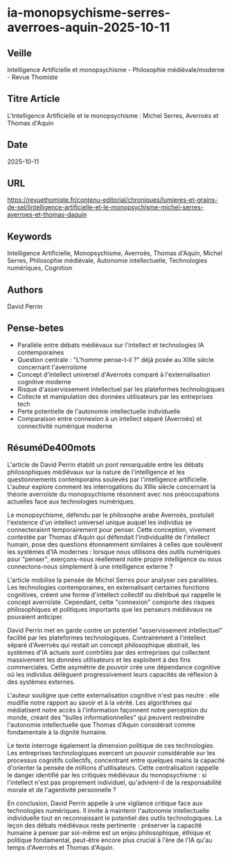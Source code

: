 # ia-monopsychisme-serres-averroes-aquin-2025-10-11
## Veille
Intelligence Artificielle et monopsychisme - Philosophie médiévale/moderne - Revue Thomiste
## Titre Article
L'Intelligence Artificielle et le monopsychisme : Michel Serres, Averroès et Thomas d'Aquin
## Date
2025-10-11
## URL
https://revuethomiste.fr/contenu-editorial/chroniques/lumieres-et-grains-de-sel/lintelligence-artificielle-et-le-monopsychisme-michel-serres-averroes-et-thomas-daquin
## Keywords
Intelligence Artificielle, Monopsychisme, Averroès, Thomas d'Aquin, Michel Serres, Philosophie médiévale, Autonomie intellectuelle, Technologies numériques, Cognition
## Authors
David Perrin
## Pense-betes
- Parallèle entre débats médiévaux sur l'intellect et technologies IA contemporaines
- Question centrale : "L'homme pense-t-il ?" déjà posée au XIIIe siècle concernant l'averroïsme
- Concept d'intellect universel d'Averroès comparé à l'externalisation cognitive moderne
- Risque d'asservissement intellectuel par les plateformes technologiques
- Collecte et manipulation des données utilisateurs par les entreprises tech
- Perte potentielle de l'autonomie intellectuelle individuelle
- Comparaison entre connexion à un intellect séparé (Averroès) et connectivité numérique moderne
## RésuméDe400mots
L'article de David Perrin établit un pont remarquable entre les débats philosophiques médiévaux sur la nature de l'intelligence et les questionnements contemporains soulevés par l'intelligence artificielle. L'auteur explore comment les interrogations du XIIIe siècle concernant la théorie averroïste du monopsychisme résonnent avec nos préoccupations actuelles face aux technologies numériques.

Le monopsychisme, défendu par le philosophe arabe Averroès, postulait l'existence d'un intellect universel unique auquel les individus se connecteraient temporairement pour penser. Cette conception, vivement contestée par Thomas d'Aquin qui défendait l'individualité de l'intellect humain, pose des questions étonnamment similaires à celles que soulèvent les systèmes d'IA modernes : lorsque nous utilisons des outils numériques pour "penser", exerçons-nous réellement notre propre intelligence ou nous connectons-nous simplement à une intelligence externe ?

L'article mobilise la pensée de Michel Serres pour analyser ces parallèles. Les technologies contemporaines, en externalisant certaines fonctions cognitives, créent une forme d'intellect collectif ou distribué qui rappelle le concept averroïste. Cependant, cette "connexion" comporte des risques philosophiques et politiques importants que les penseurs médiévaux ne pouvaient anticiper.

David Perrin met en garde contre un potentiel "asservissement intellectuel" facilité par les plateformes technologiques. Contrairement à l'intellect séparé d'Averroès qui restait un concept philosophique abstrait, les systèmes d'IA actuels sont contrôlés par des entreprises qui collectent massivement les données utilisateurs et les exploitent à des fins commerciales. Cette asymétrie de pouvoir crée une dépendance cognitive où les individus délèguent progressivement leurs capacités de réflexion à des systèmes externes.

L'auteur souligne que cette externalisation cognitive n'est pas neutre : elle modifie notre rapport au savoir et à la vérité. Les algorithmes qui médiatisent notre accès à l'information façonnent notre perception du monde, créant des "bulles informationnelles" qui peuvent restreindre l'autonomie intellectuelle que Thomas d'Aquin considérait comme fondamentale à la dignité humaine.

Le texte interroge également la dimension politique de ces technologies. Les entreprises technologiques exercent un pouvoir considérable sur les processus cognitifs collectifs, concentrant entre quelques mains la capacité d'orienter la pensée de millions d'utilisateurs. Cette centralisation rappelle le danger identifié par les critiques médiévaux du monopsychisme : si l'intellect n'est pas proprement individuel, qu'advient-il de la responsabilité morale et de l'agentivité personnelle ?

En conclusion, David Perrin appelle à une vigilance critique face aux technologies numériques. Il invite à maintenir l'autonomie intellectuelle individuelle tout en reconnaissant le potentiel des outils technologiques. La leçon des débats médiévaux reste pertinente : préserver la capacité humaine à penser par soi-même est un enjeu philosophique, éthique et politique fondamental, peut-être encore plus crucial à l'ère de l'IA qu'au temps d'Averroès et Thomas d'Aquin.
